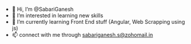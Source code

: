 - 👋 Hi, I’m @SabariGanesh
- 👀 I’m interested in learning new skills
- 🌱 I’m currently learning Front End stuff (Angular, Web Scrapping using js)
- 📫 connect with me through sabariganesh.s@zohomail.in
